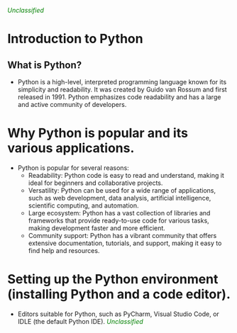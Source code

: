 <span style="color:green"><em>Unclassified</em></span>
# Introduction to Python
## What is Python?
  * Python is a high-level, interpreted programming language known for its simplicity and readability. It was created by Guido van Rossum and first released in 1991. Python emphasizes code readability and has a large and active community of developers.
# Why Python is popular and its various applications.
  * Python is popular for several reasons:
      * Readability: Python code is easy to read and understand, making it ideal for beginners and collaborative projects.
      * Versatility: Python can be used for a wide range of applications, such as web development, data analysis, artificial intelligence, scientific computing, and automation.
      * Large ecosystem: Python has a vast collection of libraries and frameworks that provide ready-to-use code for various tasks, making development faster and more efficient.
      * Community support: Python has a vibrant community that offers extensive documentation, tutorials, and support, making it easy to find help and resources.
# Setting up the Python environment (installing Python and a code editor).
  * Editors suitable for Python, such as PyCharm, Visual Studio Code, or IDLE (the default Python IDE).
<span style="color:green"><em>Unclassified</em></span>